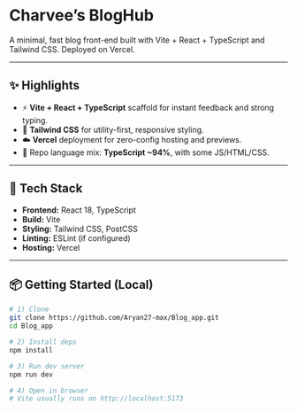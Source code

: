 # Charvee’s BlogHub

A minimal, fast blog front-end built with Vite + React + TypeScript and Tailwind CSS. Deployed on Vercel.

---

## ✨ Highlights

- ⚡ **Vite + React + TypeScript** scaffold for instant feedback and strong typing.  
- 🎨 **Tailwind CSS** for utility-first, responsive styling.  
- ☁️ **Vercel** deployment for zero-config hosting and previews.  
- 🧰 Repo language mix: **TypeScript ~94%**, with some JS/HTML/CSS.

---

## 🧱 Tech Stack

- **Frontend:** React 18, TypeScript  
- **Build:** Vite  
- **Styling:** Tailwind CSS, PostCSS  
- **Linting:** ESLint (if configured)  
- **Hosting:** Vercel

---

## 📦 Getting Started (Local)

```bash
# 1) Clone
git clone https://github.com/Aryan27-max/Blog_app.git
cd Blog_app

# 2) Install deps
npm install

# 3) Run dev server
npm run dev

# 4) Open in browser
# Vite usually runs on http://localhost:5173
